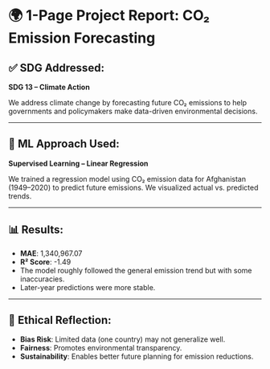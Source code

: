 # 🌍 1-Page Project Report: CO₂ Emission Forecasting

## ✅ SDG Addressed:
**SDG 13 – Climate Action**

We address climate change by forecasting future CO₂ emissions to help governments and policymakers make data-driven environmental decisions.

---

## 🧠 ML Approach Used:
**Supervised Learning – Linear Regression**

We trained a regression model using CO₂ emission data for Afghanistan (1949–2020) to predict future emissions. We visualized actual vs. predicted trends.

---

## 📊 Results:
- **MAE**: 1,340,967.07  
- **R² Score**: -1.49  
- The model roughly followed the general emission trend but with some inaccuracies.
- Later-year predictions were more stable.

---

## 🧭 Ethical Reflection:
- **Bias Risk**: Limited data (one country) may not generalize well.
- **Fairness**: Promotes environmental transparency.
- **Sustainability**: Enables better future planning for emission reductions.

